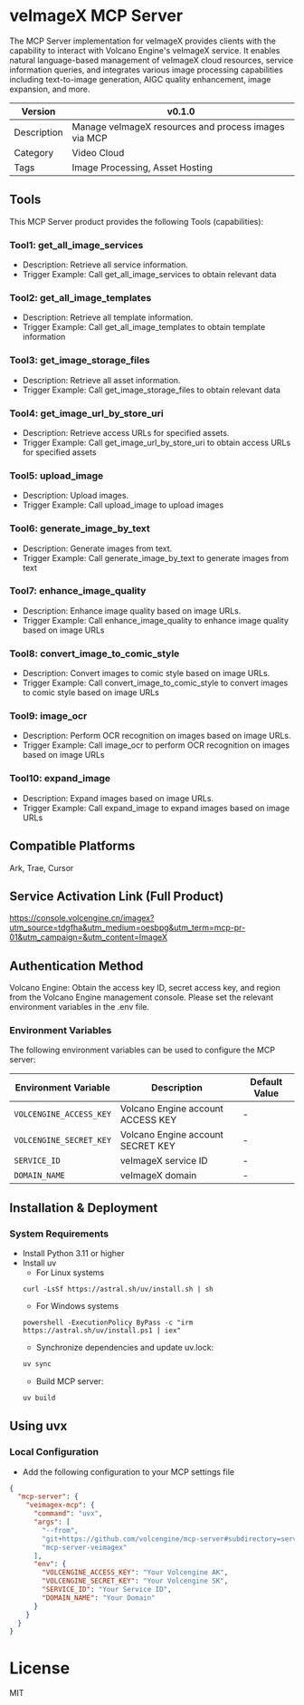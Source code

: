 # veImageX MCP Server

The MCP Server implementation for veImageX provides clients with the capability to interact with Volcano Engine's veImageX service. It enables natural language-based management of veImageX cloud resources, service information queries, and integrates various image processing capabilities including text-to-image generation, AIGC quality enhancement, image expansion, and more.

| Version | v0.1.0                   | 
|---------|--------------------------|
| Description | Manage veImageX resources and process images via MCP |
| Category | Video Cloud               |
| Tags | Image Processing, Asset Hosting |

## Tools

This MCP Server product provides the following Tools (capabilities):
### Tool1: get_all_image_services
 - Description: Retrieve all service information.
 - Trigger Example: Call get_all_image_services to obtain relevant data
### Tool2: get_all_image_templates
 - Description: Retrieve all template information.
 - Trigger Example: Call get_all_image_templates to obtain template information
### Tool3: get_image_storage_files
 - Description: Retrieve all asset information.
 - Trigger Example: Call get_image_storage_files to obtain relevant data
### Tool4: get_image_url_by_store_uri
 - Description: Retrieve access URLs for specified assets.
 - Trigger Example: Call get_image_url_by_store_uri to obtain access URLs for specified assets
### Tool5: upload_image
 - Description: Upload images.
 - Trigger Example: Call upload_image to upload images
### Tool6: generate_image_by_text
 - Description: Generate images from text.
 - Trigger Example: Call generate_image_by_text to generate images from text
### Tool7: enhance_image_quality
 - Description: Enhance image quality based on image URLs.
 - Trigger Example: Call enhance_image_quality to enhance image quality based on image URLs
### Tool8: convert_image_to_comic_style
 - Description: Convert images to comic style based on image URLs.
 - Trigger Example: Call convert_image_to_comic_style to convert images to comic style based on image URLs
### Tool9: image_ocr
 - Description: Perform OCR recognition on images based on image URLs.
 - Trigger Example: Call image_ocr to perform OCR recognition on images based on image URLs
### Tool10: expand_image
 - Description: Expand images based on image URLs.
 - Trigger Example: Call expand_image to expand images based on image URLs


## Compatible Platforms

Ark, Trae, Cursor

## Service Activation Link (Full Product)

<https://console.volcengine.cn/imagex?utm_source=tdgfha&utm_medium=oesbpg&utm_term=mcp-pr-01&utm_campaign=&utm_content=ImageX>

## Authentication Method

Volcano Engine: Obtain the access key ID, secret access key, and region from the Volcano Engine management console. Please set the relevant environment variables in the .env file.

### Environment Variables

The following environment variables can be used to configure the MCP server:

| Environment Variable      | Description                  | Default Value |
|---------------------------|------------------------------|---------------|
| `VOLCENGINE_ACCESS_KEY` | Volcano Engine account ACCESS KEY | -   |
| `VOLCENGINE_SECRET_KEY` | Volcano Engine account SECRET KEY | -   |
| `SERVICE_ID`    | veImageX service ID         | -   |
| `DOMAIN_NAME`    | veImageX domain        | -   |

## Installation & Deployment

### System Requirements

- Install Python 3.11 or higher
- Install uv
    - For Linux systems
    ```
    curl -LsSf https://astral.sh/uv/install.sh | sh
   ```
    - For Windows systems
    ```
    powershell -ExecutionPolicy ByPass -c "irm https://astral.sh/uv/install.ps1 | iex"
    ```
    - Synchronize dependencies and update uv.lock:
    ```bash
    uv sync
    ```
    - Build MCP server:
    ```bash
    uv build
    ```

## Using uvx
### Local Configuration
- Add the following configuration to your MCP settings file
```json
{
  "mcp-server": {
    "veimagex-mcp": {
      "command": "uvx",
      "args": [
        "--from",
        "git+https://github.com/volcengine/mcp-server#subdirectory=server/mcp_server_veimagex",
        "mcp-server-veimagex"
      ],
      "env": {
        "VOLCENGINE_ACCESS_KEY": "Your Volcengine AK",
        "VOLCENGINE_SECRET_KEY": "Your Volcengine SK",
        "SERVICE_ID": "Your Service ID",
        "DOMAIN_NAME": "Your Domain"
      }
    }
  }
}
```


# License
MIT
    